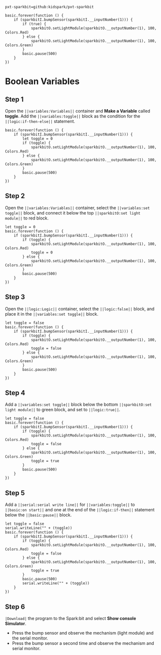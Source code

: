 ```package
pxt-sparkbit=github:kidspark/pxt-sparkbit
```

```template
basic.forever(function () {
    if (sparkbitI.bumpSensor(sparkbitI.__inputNumber(1))) {
        if (true) {
            sparkbitO.setLightModule(sparkbitO.__outputNumber(1), 100, Colors.Red)
        } else {
            sparkbitO.setLightModule(sparkbitO.__outputNumber(1), 100, Colors.Green)
        }
        basic.pause(500)
    }
})
```

# Boolean Variables

## Step 1

Open the ``||variables:Variables||`` container and **Make a Variable** called **toggle**. Add the ``||variables:toggle||`` block as the condition for the ``||logic:if-then-else||`` statement.

```blocks
basic.forever(function () {
    if (sparkbitI.bumpSensor(sparkbitI.__inputNumber(1))) {
        let toggle = 0
        if (toggle) {
            sparkbitO.setLightModule(sparkbitO.__outputNumber(1), 100, Colors.Red)
        } else {
            sparkbitO.setLightModule(sparkbitO.__outputNumber(1), 100, Colors.Green)
        }
        basic.pause(500)
    }
})
```

## Step 2

Open the ``||variables:Variables||`` container, select the ``||variables:set toggle||`` block, and connect it below the top ``||sparkbitO:set light module||`` to red block.

```blocks
let toggle = 0
basic.forever(function () {
    if (sparkbitI.bumpSensor(sparkbitI.__inputNumber(1))) {
        if (toggle) {
            sparkbitO.setLightModule(sparkbitO.__outputNumber(1), 100, Colors.Red)
            toggle = 0
        } else {
            sparkbitO.setLightModule(sparkbitO.__outputNumber(1), 100, Colors.Green)
        }
        basic.pause(500)
    }
})
```

## Step 3

Open the ``||logic:Logic||`` container, select the ``||logic:false||`` block, and place it in the ``||variables:set toggle||`` block.

```blocks
let toggle = false
basic.forever(function () {
    if (sparkbitI.bumpSensor(sparkbitI.__inputNumber(1))) {
        if (toggle) {
            sparkbitO.setLightModule(sparkbitO.__outputNumber(1), 100, Colors.Red)
            toggle = false
        } else {
            sparkbitO.setLightModule(sparkbitO.__outputNumber(1), 100, Colors.Green)
        }
        basic.pause(500)
    }
})
```

## Step 4

Add a ``||variables:set toggle||`` block below the bottom ``||sparkbitO:set light module||`` to green block, and set to ``||logic:true||``.

```blocks
let toggle = false
basic.forever(function () {
    if (sparkbitI.bumpSensor(sparkbitI.__inputNumber(1))) {
        if (toggle) {
            sparkbitO.setLightModule(sparkbitO.__outputNumber(1), 100, Colors.Red)
            toggle = false
        } else {
            sparkbitO.setLightModule(sparkbitO.__outputNumber(1), 100, Colors.Green)
            toggle = true
        }
        basic.pause(500)
    }
})
```

## Step 5

Add a ``||serial:serial write line||`` for ``||variables:toggle||`` to ``||basic:on start||`` and one at the end of the ``||logic:if-then||`` statement below the ``||basic:pause||`` block.

```blocks
let toggle = false
serial.writeLine("" + (toggle))
basic.forever(function () {
    if (sparkbitI.bumpSensor(sparkbitI.__inputNumber(1))) {
        if (toggle) {
            sparkbitO.setLightModule(sparkbitO.__outputNumber(1), 100, Colors.Red)
            toggle = false
        } else {
            sparkbitO.setLightModule(sparkbitO.__outputNumber(1), 100, Colors.Green)
            toggle = true
        }
        basic.pause(500)
        serial.writeLine("" + (toggle))
    }
})
```

## Step 6

``|Download|`` the program to the Spark:bit and select **Show console Simulator**.
* Press the bump sensor and observe the mechanism (light module) and the serial monitor.
* Press the bump sensor a second time and observe the mechanism and serial monitor.